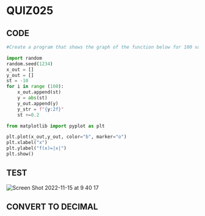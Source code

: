 # QUIZ025

## CODE
```.py
#Create a program that shows the graph of the function below for 100 valuesof x in the interval -10 < x < 10

import random
random.seed(1234)
x_out = []
y_out = []
st = -10
for i in range (100):
    x_out.append(st)
    y = abs(st)
    y_out.append(y)
    y_str = f"{y:2f}"
    st +=0.2

from matplotlib import pyplot as plt

plt.plot(x_out,y_out, color="b", marker="o")
plt.xlabel("x")
plt.ylabel("f(x)=|x|")
plt.show()
```
## TEST
![Screen Shot 2022-11-15 at 9 40 17](https://user-images.githubusercontent.com/111761417/201798065-c167c342-01af-463e-a8a3-b23b416aa0ff.png)

## CONVERT TO DECIMAL
